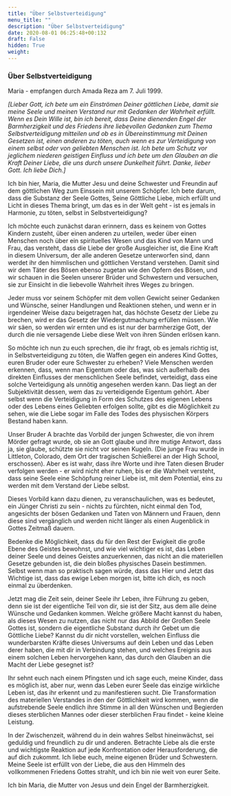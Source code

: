 ```yaml
---
title: "Über Selbstverteidigung"
menu_title: ""
description: "Über Selbstverteidigung"
date: 2020-08-01 06:25:48+00:132
draft: False
hidden: True
weight:
---
```

### Über Selbstverteidigung

Maria - empfangen durch Amada Reza am 7. Juli 1999.

*[Lieber Gott, ich bete um ein Einströmen Deiner göttlichen Liebe, damit sie meine Seele und meinen Verstand nur mit Gedanken der Wahrheit erfüllt. Wenn es Dein Wille ist, bin ich bereit, dass Deine dienenden Engel der Barmherzigkeit und des Friedens ihre liebevollen Gedanken zum Thema Selbstverteidigung mitteilen und ob es in Übereinstimmung mit Deinen Gesetzen ist, einen anderen zu töten, auch wenn es zur Verteidigung von einem selbst oder von geliebten Menschen ist. Ich bete um Schutz vor jeglichem niederen geistigen Einfluss und ich bete um den Glauben an die Kraft Deiner Liebe, die uns durch unsere Dunkelheit führt. Danke, lieber Gott. Ich liebe Dich.]*

Ich bin hier, Maria, die Mutter Jesu und deine Schwester und Freundin auf dem göttlichen Weg zum Einssein mit unserem Schöpfer. Ich bete darum, dass die Substanz der Seele Gottes, Seine Göttliche Liebe, mich erfüllt und Licht in dieses Thema bringt, um das es in der Welt geht - ist es jemals in Harmonie, zu töten, selbst in Selbstverteidigung?

Ich möchte euch zunächst daran erinnern, dass es keinem von Gottes Kindern zusteht, über einen anderen zu urteilen, weder über einen Menschen noch über ein spirituelles Wesen und das Kind von Mann und Frau, das versteht, dass die Liebe der große Ausgleicher ist, die Eine Kraft in diesem Universum, der alle anderen Gesetze unterworfen sind, dann werdet ihr den himmlischen und göttlichen Verstand verstehen. Damit sind wir dem Täter des Bösen ebenso zugetan wie den Opfern des Bösen, und wir schauen in die Seelen unserer Brüder und Schwestern und versuchen, sie zur Einsicht in die liebevolle Wahrheit ihres Weges zu bringen.

Jeder muss vor seinem Schöpfer mit dem vollen Gewicht seiner Gedanken und Wünsche, seiner Handlungen und Reaktionen stehen, und wenn er in irgendeiner Weise dazu beigetragen hat, das höchste Gesetz der Liebe zu brechen, wird er das Gesetz der Wiedergutmachung erfüllen müssen. Wie wir säen, so werden wir ernten und es ist nur der barmherzige Gott, der durch die nie versagende Liebe diese Welt von ihren Sünden erlösen kann.

So möchte ich nun zu euch sprechen, die ihr fragt, ob es jemals richtig ist, in Selbstverteidigung zu töten, die Waffen gegen ein anderes Kind Gottes, euren Bruder oder eure Schwester zu erheben? Viele Menschen werden erkennen, dass, wenn man Eigentum oder das, was sich außerhalb des direkten Einflusses der menschlichen Seele befindet, verteidigt, dass eine solche Verteidigung als unnötig angesehen werden kann. Das liegt an der Subjektivität dessen, wem das zu verteidigende Eigentum gehört. Aber selbst wenn die Verteidigung in Form des Schutzes des eigenen Lebens oder des Lebens eines Geliebten erfolgen sollte, gibt es die Möglichkeit zu sehen, wie die Liebe sogar im Falle des Todes des physischen Körpers Bestand haben kann.

Unser Bruder A brachte das Vorbild der jungen Schwester, die von ihrem Mörder gefragt wurde, ob sie an Gott glaube und ihre mutige Antwort, dass ja, sie glaube, schützte sie nicht vor seinen Kugeln. (Die junge Frau wurde in Littleton, Colorado, dem Ort der tragischen Schießerei an der High School, erschossen). Aber es ist wahr, dass ihre Worte und ihre Taten diesen Bruder verfolgen werden - er wird nicht eher ruhen, bis er die Wahrheit versteht, dass seine Seele eine Schöpfung reiner Liebe ist, mit dem Potential, eins zu werden mit dem Verstand der Liebe selbst.

Dieses Vorbild kann dazu dienen, zu veranschaulichen, was es bedeutet, ein Jünger Christi zu sein - nichts zu fürchten, nicht einmal den Tod, angesichts der bösen Gedanken und Taten von Männern und Frauen, denn diese sind vergänglich und werden nicht länger als einen Augenblick in Gottes Zeitmaß dauern.

Bedenke die Möglichkeit, dass du für den Rest der Ewigkeit die große Ebene des Geistes bewohnst, und wie viel wichtiger es ist, das Leben deiner Seele und deines Geistes anzuerkennen, das nicht an die materiellen Gesetze gebunden ist, die dein bloßes physisches Dasein bestimmen. Selbst wenn man so praktisch sagen würde, dass das Hier und Jetzt das Wichtige ist, dass das ewige Leben morgen ist, bitte ich dich, es noch einmal zu überdenken.

Jetzt mag die Zeit sein, deiner Seele ihr Leben, ihre Führung zu geben, denn sie ist der eigentliche Teil von dir, sie ist der Sitz, aus dem alle deine Wünsche und Gedanken kommen. Welche größere Macht kannst du haben, als dieses Wesen zu nutzen, das nicht nur das Abbild der Großen Seele Gottes ist, sondern die eigentliche Substanz durch ihr Gebet um die Göttliche Liebe? Kannst du dir nicht vorstellen, welchen Einfluss die wunderbarsten Kräfte dieses Universums auf dein Leben und das Leben derer haben, die mit dir in Verbindung stehen, und welches Ereignis aus einem solchen Leben hervorgehen kann, das durch den Glauben an die Macht der Liebe gesegnet ist?

Ihr sehnt euch nach einem Pfingsten und ich sage euch, meine Kinder, dass es möglich ist, aber nur, wenn das Leben eurer Seele das einzige wirkliche Leben ist, das ihr erkennt und zu manifestieren sucht. Die Transformation des materiellen Verstandes in den der Göttlichkeit wird kommen, wenn die aufstrebende Seele endlich ihre Stimme in all den Wünschen und Begierden dieses sterblichen Mannes oder dieser sterblichen Frau findet - keine kleine Leistung.

In der Zwischenzeit, während du in dein wahres Selbst hineinwächst, sei geduldig und freundlich zu dir und anderen. Betrachte Liebe als die erste und wichtigste Reaktion auf jede Konfrontation oder Herausforderung, die auf dich zukommt. Ich liebe euch, meine eigenen Brüder und Schwestern. Meine Seele ist erfüllt von der Liebe, die aus den Himmeln des vollkommenen Friedens Gottes strahlt, und ich bin nie weit von eurer Seite.

Ich bin Maria, die Mutter von Jesus und dein Engel der Barmherzigkeit.
